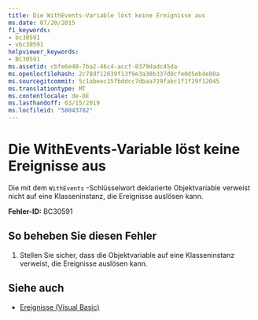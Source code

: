 ```yaml
---
title: Die WithEvents-Variable löst keine Ereignisse aus
ms.date: 07/20/2015
f1_keywords:
- bc30591
- vbc30591
helpviewer_keywords:
- BC30591
ms.assetid: cbfe6e40-7ba2-46c4-accf-8379dadc45da
ms.openlocfilehash: 2c78df12639f13f9e3a30b337d0cfe0d5eb4e80a
ms.sourcegitcommit: 5c1abeec15fbddcc7dbaa729fabc1f1f29f12045
ms.translationtype: MT
ms.contentlocale: de-DE
ms.lasthandoff: 03/15/2019
ms.locfileid: "58043782"
---
```

# <a name="withevents-variable-does-not-raise-any-events"></a>Die WithEvents-Variable löst keine Ereignisse aus
Die mit dem `WithEvents` -Schlüsselwort deklarierte Objektvariable verweist nicht auf eine Klasseninstanz, die Ereignisse auslösen kann.  
  
 **Fehler-ID:** BC30591  
  
## <a name="to-correct-this-error"></a>So beheben Sie diesen Fehler  
  
1.  Stellen Sie sicher, dass die Objektvariable auf eine Klasseninstanz verweist, die Ereignisse auslösen kann.  
  
## <a name="see-also"></a>Siehe auch

- [Ereignisse (Visual Basic)](~/docs/visual-basic/programming-guide/language-features/events/index.md)
